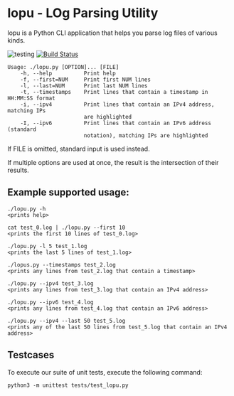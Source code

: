 # lopu - LOg Parsing Utility

lopu is a Python CLI application that helps you parse log files of various
kinds.

![testing](https://github.com/pvital/lopu/workflows/testing/badge.svg)
[![Build Status](https://travis-ci.org/pvital/lopu.svg?branch=master)](https://travis-ci.org/pvital/lopu)

```
Usage: ./lopu.py [OPTION]... [FILE]
    -h, --help          Print help
    -f, --first=NUM     Print first NUM lines
    -l, --last=NUM      Print last NUM lines
    -t, --timestamps    Print lines that contain a timestamp in HH:MM:SS format
    -i, --ipv4          Print lines that contain an IPv4 address, matching IPs
                        are highlighted
    -I, --ipv6          Print lines that contain an IPv6 address (standard
                        notation), matching IPs are highlighted
```

If FILE is omitted, standard input is used instead.

If multiple options are used at once, the result is the intersection of their
results.

## Example supported usage:

```
./lopu.py -h
<prints help>

cat test_0.log | ./lopu.py --first 10
<prints the first 10 lines of test_0.log>

./lopu.py -l 5 test_1.log
<prints the last 5 lines of test_1.log>

./lopus.py --timestamps test_2.log
<prints any lines from test_2.log that contain a timestamp>

./lopu.py --ipv4 test_3.log
<prints any lines from test_3.log that contain an IPv4 address>

./lopu.py --ipv6 test_4.log
<prints any lines from test_4.log that contain an IPv6 address>

./lopu.py --ipv4 --last 50 test_5.log
<prints any of the last 50 lines from test_5.log that contain an IPv4 address>
```

## Testcases

To execute our suite of unit tests, execute the following command:

```
python3 -m unittest tests/test_lopu.py
```

